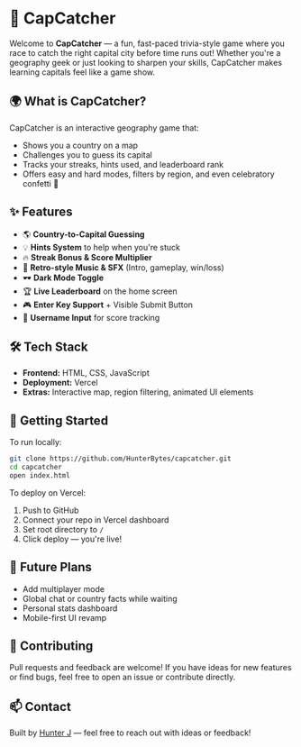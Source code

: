 # 🧢 CapCatcher

Welcome to **CapCatcher** — a fun, fast-paced trivia-style game where you race to catch the right capital city before time runs out! Whether you're a geography geek or just looking to sharpen your skills, CapCatcher makes learning capitals feel like a game show.

## 🌍 What is CapCatcher?

CapCatcher is an interactive geography game that:
- Shows you a country on a map
- Challenges you to guess its capital
- Tracks your streaks, hints used, and leaderboard rank
- Offers easy and hard modes, filters by region, and even celebratory confetti 🎉

## ✨ Features

- 🌎 **Country-to-Capital Guessing**
- 💡 **Hints System** to help when you're stuck
- 🔥 **Streak Bonus & Score Multiplier**
- 🎵 **Retro-style Music & SFX** (Intro, gameplay, win/loss)
- 🕶️ **Dark Mode Toggle**
- 🏆 **Live Leaderboard** on the home screen
- 🎮 **Enter Key Support** + Visible Submit Button
- 👤 **Username Input** for score tracking

## 🛠 Tech Stack

- **Frontend:** HTML, CSS, JavaScript
- **Deployment:** Vercel
- **Extras:** Interactive map, region filtering, animated UI elements

## 🚀 Getting Started

To run locally:

```bash
git clone https://github.com/HunterBytes/capcatcher.git
cd capcatcher
open index.html
```

To deploy on Vercel:
1. Push to GitHub
2. Connect your repo in Vercel dashboard
3. Set root directory to `/`
4. Click deploy — you're live!

## 🧠 Future Plans

- Add multiplayer mode
- Global chat or country facts while waiting
- Personal stats dashboard
- Mobile-first UI revamp

## 🤝 Contributing

Pull requests and feedback are welcome! If you have ideas for new features or find bugs, feel free to open an issue or contribute directly.

## 📫 Contact

Built by [Hunter J](https://github.com/HunterBytes) — feel free to reach out with ideas or feedback!
